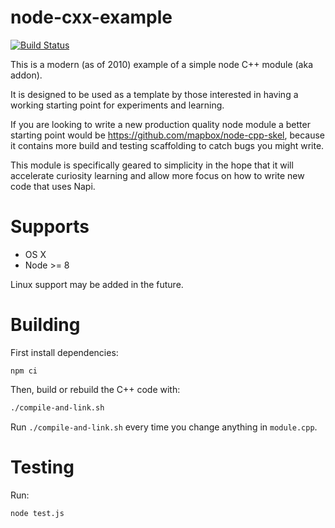 # node-cxx-example
[![Build Status](https://travis-ci.com/springmeyer/node-cxx-example.svg?branch=master)](https://travis-ci.com/springmeyer/node-cxx-example)

This is a modern (as of 2010) example of a simple node C++ module (aka addon).

It is designed to be used as a template by those interested in having a working starting point for experiments and learning.

If you are looking to write a new production quality node module a better starting point would be https://github.com/mapbox/node-cpp-skel, because it contains more build and testing scaffolding to catch bugs you might write.

This module is specifically geared to simplicity in the hope that it will accelerate curiosity learning and allow more focus on how to write new code that uses Napi.

# Supports

 - OS X
 - Node >= 8

Linux support may be added in the future.

# Building

First install dependencies:

```
npm ci
```

Then, build or rebuild the C++ code with:

```bash
./compile-and-link.sh
```

Run `./compile-and-link.sh` every time you change anything in `module.cpp`.

# Testing

Run:

```bash
node test.js
```
